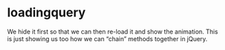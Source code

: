 # loadingquery
We hide it first so that we can then re-load it and show the animation. This is just showing us too how we can “chain” methods together in jQuery. 
